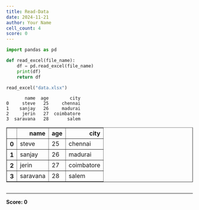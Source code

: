 ```yaml
---
title: Read-Data
date: 2024-11-21
author: Your Name
cell_count: 4
score: 0
---
```


```python
import pandas as pd
```


```python
def read_excel(file_name):
    df = pd.read_excel(file_name)
    print(df)
    return df
```


```python
read_excel("data.xlsx")
```

           name  age        city
    0     steve   25     chennai
    1    sanjay   26     madurai
    2     jerin   27  coimbatore
    3  saravana   28       salem





<div>
<style scoped>
    .dataframe tbody tr th:only-of-type {
        vertical-align: middle;
    }

    .dataframe tbody tr th {
        vertical-align: top;
    }

    .dataframe thead th {
        text-align: right;
    }
</style>
<table border="1" class="dataframe">
  <thead>
    <tr style="text-align: right;">
      <th></th>
      <th>name</th>
      <th>age</th>
      <th>city</th>
    </tr>
  </thead>
  <tbody>
    <tr>
      <th>0</th>
      <td>steve</td>
      <td>25</td>
      <td>chennai</td>
    </tr>
    <tr>
      <th>1</th>
      <td>sanjay</td>
      <td>26</td>
      <td>madurai</td>
    </tr>
    <tr>
      <th>2</th>
      <td>jerin</td>
      <td>27</td>
      <td>coimbatore</td>
    </tr>
    <tr>
      <th>3</th>
      <td>saravana</td>
      <td>28</td>
      <td>salem</td>
    </tr>
  </tbody>
</table>
</div>




```python

```


---
**Score: 0**
